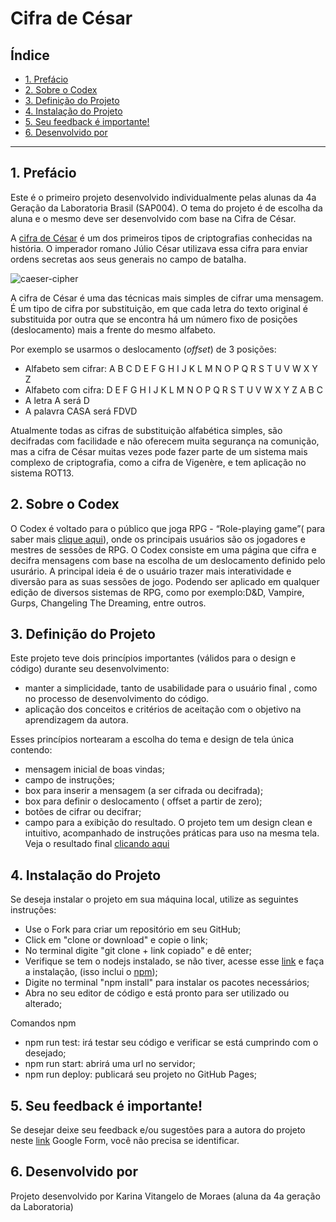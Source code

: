 # Cifra de César

## Índice

* [1. Prefácio](#1-prefácio)
* [2. Sobre o Codex](#2-sobre-o-codex)
* [3. Definição do Projeto](#3-definiçao-do-projeto)
* [4. Instalação do Projeto](#4-instalação-do-projeto)
* [5. Seu feedback é importante!](#5-seu-feedback-é-importante)
* [6. Desenvolvido por](#6-desenvolvido-por)


***

## 1. Prefácio
Este é o primeiro projeto desenvolvido individualmente pelas alunas da 4a Geração da Laboratoria Brasil (SAP004). 
O tema do projeto é de escolha da aluna  e o mesmo deve ser desenvolvido com  base na Cifra de César. 

A [cifra de César](https://pt.wikipedia.org/wiki/Cifra_de_C%C3%A9sar) é um dos primeiros
tipos de criptografias conhecidas na história. O imperador romano Júlio César
utilizava essa cifra para enviar ordens secretas aos seus generais no campo de
batalha.

![caeser-cipher](https://user-images.githubusercontent.com/11894994/60990999-07ffdb00-a320-11e9-87d0-b7c291bc4cd1.png)

A cifra de César é uma das técnicas mais simples de cifrar uma mensagem. É um
tipo de cifra por substituição, em que cada letra do texto original é
substituida por outra que se encontra há um número fixo de posições
(deslocamento) mais a frente do mesmo alfabeto.

Por exemplo se usarmos o deslocamento (_offset_) de 3 posições:

* Alfabeto sem cifrar: A B C D E F G H I J K L M N O P Q R S T U V W X Y Z
* Alfabeto com cifra:  D E F G H I J K L M N O P Q R S T U V W X Y Z A B C
* A letra A será D
* A palavra CASA será FDVD

Atualmente todas as cifras de substituição alfabética simples, são decifradas
com facilidade e não oferecem muita segurança na comunição, mas a cifra de César
muitas vezes pode fazer parte de um sistema mais complexo de criptografia, como
a cifra de Vigenère, e tem aplicação no sistema ROT13.

## 2. Sobre o Codex
O Codex é voltado para o público que joga RPG - “Role-playing game”( para saber mais [clique aqui](https://pt.wikipedia.org/wiki/Role-playing_game)), onde os principais usuários são os jogadores e mestres de sessões de RPG. 
O Codex consiste em uma página que cifra e decifra mensagens com base na escolha de um deslocamento definido pelo usurário. A principal ideia é de o usuário trazer mais interatividade e diversão para as suas  sessões de jogo. Podendo ser aplicado em qualquer edição de diversos sistemas de RPG, como por exemplo:D&D, Vampire, Gurps, Changeling The Dreaming, entre outros. 


## 3. Definição do Projeto

Este projeto teve dois princípios importantes (válidos para o design e código) durante seu desenvolvimento:
* manter a simplicidade, tanto de usabilidade para o usuário final , como no processo de desenvolvimento do código.
* aplicação dos conceitos e critérios de aceitação com o objetivo na aprendizagem da autora.

Esses princípios nortearam a escolha do tema e design de  tela única contendo:
* mensagem inicial de boas vindas;
* campo de instruções;
* box para inserir a mensagem (a ser cifrada ou decifrada);
* box para definir o deslocamento ( offset a partir de zero);
* botões de cifrar ou decifrar;
* campo para a exibição do resultado.
O projeto tem um design clean e intuitivo, acompanhado de instruções práticas para uso na mesma tela. 
Veja o resultado final [clicando aqui](https://karinavit.github.io/SAP004-cipher/)

## 4. Instalação do Projeto
Se deseja instalar o projeto em sua máquina local, utilize as seguintes instruções:
* Use o Fork para criar um repositório em seu GitHub;
* Click em "clone or download" e copie o link;
* No terminal digite "git clone + link copiado" e dê enter;
* Verifique se tem o nodejs instalado, se não tiver, acesse esse [link](https://nodejs.org/) e faça a instalação, (isso inclui o [npm](https://docs.npmjs.com/));
* Digite no terminal "npm install" para instalar os pacotes necessários;
* Abra no seu editor de código e está pronto para ser utilizado ou alterado;

Comandos npm
* npm run test: irá testar seu código e verificar se está cumprindo com o desejado;
* npm run start: abrirá uma url no servidor;
* npm run deploy: publicará seu projeto no GitHub Pages;

## 5. Seu feedback é importante!

Se desejar deixe seu feedback e/ou sugestões para a autora do projeto neste [link](https://forms.gle/16TmKa9A7PxdzXmSA) Google Form, você não precisa se identificar. 

## 6. Desenvolvido por

Projeto desenvolvido por Karina Vitangelo de Moraes (aluna da 4a geração da Laboratoria)

